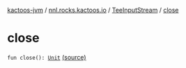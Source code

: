 [kactoos-jvm](../../index.md) / [nnl.rocks.kactoos.io](../index.md) / [TeeInputStream](index.md) / [close](.)

# close

`fun close(): `[`Unit`](https://kotlinlang.org/api/latest/jvm/stdlib/kotlin/-unit/index.html) [(source)](https://github.com/neonailol/kactoos/blob/master/kactoos-jvm/src/main/kotlin/nnl/rocks/kactoos/io/TeeInputStream.kt#L60)